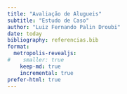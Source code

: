 ```yaml
---
title: "Avaliação de Alugueis"
subtitle: "Estudo de Caso"
author: "Luiz Fernando Palin Droubi"
date: today
bibliography: referencias.bib
format: 
  metropolis-revealjs:
#    smaller: true
    keep-md: true
    incremental: true  
prefer-html: true
---
```

